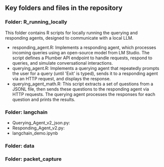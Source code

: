 ## Key folders and files in the repository
### Folder: R_running_locally
This folder contains R scripts for locally running the querying and responding agents, designed to communicate with a local LLM.
- responding_agent.R: Implements a responding agent, which processes incoming queries using an open-source model from LM Studio. The script defines a Plumber API endpoint to handle requests, respond to queries, and simulate conversational interactions.
- querying_agent.R: Implements a querying agent that repeatedly prompts the user for a query (until 'Exit' is typed), sends it to a responding agent via an HTTP request, and displays the response.
- querying_agent_math.R: This script extracts a set of questions from a JSONL file, then sends these questions to the responding agent via HTTP requests. The querying agent processes the responses for each question and prints the results. 

### Folder: langchain
- Querying_Agent_v2_json.py:
- Responding_Agent_v2.py:
- langchain_demo.ipynb

### Folder: data


### Folder: packet_capture
